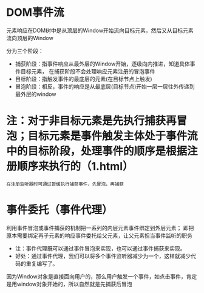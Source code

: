 # DOM事件流
元素响应在DOM树中是从顶层的Window开始流向目标元素，然后又从目标元素流向顶层的Window

分为三个阶段： 
- 捕获阶段：指事件响应从最外层的Window开始，逐级向内推进，知道具体事件目标元素，
            在捕获阶段不会处理响应元素注册的冒泡事件
- 目标阶段：指触发事件的最底层的元素(在目标节点上触发)
- 冒泡阶段：相反，事件的响应是从最底层(目标节点)开始一层一层往外传递到最外层的window

# 注：对于非目标元素是先执行捕获再冒泡；目标元素是事件触发主体处于事件流中的目标阶段，处理事件的顺序是根据注册顺序来执行的（1.html）
    在注册监听器时可通过暂缓执行捕获事件，先冒泡，再捕获

# 事件委托（事件代理）
利用事件冒泡或事件捕获的机制把一系列的内层元素事件绑定到外层元素；
即把原本需要绑定再子元素的响应事件委托给父元素，让父元素担当事件监听的职务
- 注：事件代理既可以通过事件冒泡来实现，也可以通过事件捕获来实现。
- 好处：通过事件代理，我们可以将多个事件监听器减少为一个，这样就减少代码的重复编写了。



因为Window对象是直接面向用户的，那么用户触发一个事件，如点击事件，肯定是用window对象开始的，所以自然就是先捕获后冒泡